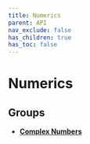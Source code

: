 ```yaml
---
title: Numerics
parent: API
nav_exclude: false
has_children: true
has_toc: false
---
```


# Numerics

## Groups

* **[Complex Numbers](/thrust/api/groups/group__complex__numbers.html)**

<code class="doxybook">
</code>

